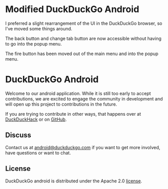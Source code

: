 # Modified DuckDuckGo Android

I preferred a slight rearrangement of the UI in the DuckDuckGo browser, so I've moved some things around.

The back button and change tab button are now accessible without having to go into the popup menu.

The fire button has been moved out of the main menu and into the popup menu.

# DuckDuckGo Android

Welcome to our android application.  While it is still too early to accept contributions, we are excited to engage the community in development and will open up this project to contributions in the future.

If you are trying to contribute in other ways, that happens over at [DuckDuckHack](http://duckduckhack.com) or on [GitHub](http://github.com/duckduckgo).

## Discuss

Contact us at android@duckduckgo.com if you want to get more involved, have questions or want to chat.

## License
DuckDuckGo android is distributed under the Apache 2.0 [license](https://github.com/duckduckgo/ios/blob/master/LICENSE).
